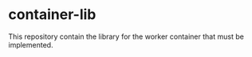 # container-lib

This repository contain the library for the worker container that must be implemented.